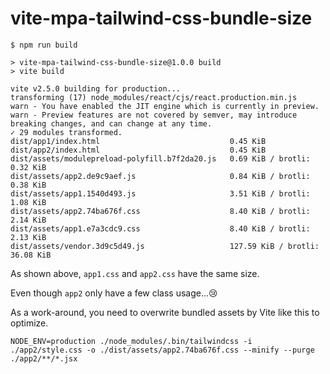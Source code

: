 # vite-mpa-tailwind-css-bundle-size

```
$ npm run build

> vite-mpa-tailwind-css-bundle-size@1.0.0 build
> vite build

vite v2.5.0 building for production...
transforming (17) node_modules/react/cjs/react.production.min.js
warn - You have enabled the JIT engine which is currently in preview.
warn - Preview features are not covered by semver, may introduce breaking changes, and can change at any time.
✓ 29 modules transformed.
dist/app1/index.html                             0.45 KiB
dist/app2/index.html                             0.45 KiB
dist/assets/modulepreload-polyfill.b7f2da20.js   0.69 KiB / brotli: 0.32 KiB
dist/assets/app2.de9c9aef.js                     0.84 KiB / brotli: 0.38 KiB
dist/assets/app1.1540d493.js                     3.51 KiB / brotli: 1.08 KiB
dist/assets/app2.74ba676f.css                    8.40 KiB / brotli: 2.14 KiB
dist/assets/app1.e7a3cdc9.css                    8.40 KiB / brotli: 2.13 KiB
dist/assets/vendor.3d9c5d49.js                   127.59 KiB / brotli: 36.08 KiB
```

As shown above, `app1.css` and `app2.css` have the same size.

Even though `app2` only have a few class usage...😢

As a work-around, you need to overwrite bundled assets by Vite like this to optimize.

```
NODE_ENV=production ./node_modules/.bin/tailwindcss -i ./app2/style.css -o ./dist/assets/app2.74ba676f.css --minify --purge ./app2/**/*.jsx
```
